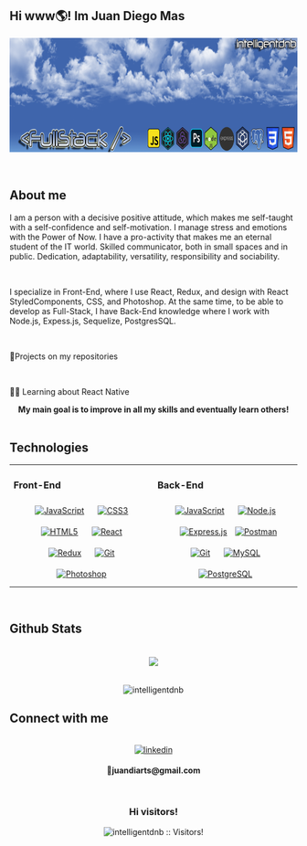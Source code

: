 ## Hi www🌎! Im Juan Diego Mas 

<p align="center">
  <img height="200" src="./image/coverImage.png"/>
</p>

<br/>

## About me
<p> I am a person with a decisive positive attitude, which makes me self-taught with a
self-confidence and self-motivation. I manage stress and emotions with the Power of Now. I have a pro-activity that makes me an eternal student of the IT world. Skilled communicator, both in small spaces and in public. Dedication, adaptability, versatility, responsibility and sociability. </p>
<br/>
<p>I specialize in Front-End, where I use React, Redux, and design with React StyledComponents, CSS, and Photoshop.
At the same time, to be able to develop as Full-Stack, I have Back-End knowledge where I work with Node.js, Expess.js, Sequelize, PostgresSQL.</p>
<br/>
<p>🚀Projects on my repositories </p>
<br/>
<p>👨‍💻 Learning about React Native</p>
<div align="center">
<b> My main goal is to improve in all my skills and eventually learn others! </b>
</div>
  
<br/>

## Technologies  
<div align="center">  
<table><tr><td valign="top" width="33%">



### Front-End  
<div align="center">  
<a href="https://www.javascript.com/" target="_blank"><img style="margin: 10px" src="https://profilinator.rishav.dev/skills-assets/javascript-original.svg" alt="JavaScript" height="50" /></a>  
<a href="https://www.w3schools.com/css/" target="_blank"><img style="margin: 10px" src="https://profilinator.rishav.dev/skills-assets/css3-original-wordmark.svg" alt="CSS3" height="50" /></a>  
<a href="https://en.wikipedia.org/wiki/HTML5" target="_blank"><img style="margin: 10px" src="https://profilinator.rishav.dev/skills-assets/html5-original-wordmark.svg" alt="HTML5" height="50" /></a>  
<a href="https://reactjs.org/" target="_blank"><img style="margin: 10px" src="https://profilinator.rishav.dev/skills-assets/react-original-wordmark.svg" alt="React" height="50" /></a>   
<a href="https://redux.js.org/" target="_blank"><img style="margin: 10px" src="https://profilinator.rishav.dev/skills-assets/redux-original.svg" alt="Redux" height="50" /></a>  
<a href="https://git-scm.com/" target="_blank"><img style="margin: 10px" src="https://git-scm.com/images/logos/downloads/Git-Icon-1788C.png" alt="Git" height="50" /></a>  
<a href="https://www.adobe.com/products/photoshop.html" target="_blank"><img style="margin: 10px" src="https://imgs.search.brave.com/6_IAwgbmW9g-eOnYSNWeuYHJNnf9qHj0UuTF9aZcCHA/rs:fit:300:293:1/g:ce/aHR0cHM6Ly9pMC53/cC5jb20vd3d3LnRp/ZW5kYS5jYXBhY2l0/YWNpb25rZHNhLmNv/bS93cC1jb250ZW50/L3VwbG9hZHMvMjAx/OS8wNC8xMjAwcHgt/QWRvYmVfUGhvdG9z/aG9wX0NDX2ljb24u/c3ZnXy5wbmc_cmVz/aXplPTMwMCUyQzI5/MyZzc2w9MQ" alt="Photoshop" height="50" /></a>  
</div>

</td><td valign="top" width="33%">



### Back-End  
<div align="center">  
<a href="https://www.javascript.com/" target="_blank"><img style="margin: 10px" src="https://profilinator.rishav.dev/skills-assets/javascript-original.svg" alt="JavaScript" height="50" /></a>  
<a href="https://nodejs.org/" target="_blank"><img style="margin: 10px" src="https://profilinator.rishav.dev/skills-assets/nodejs-original-wordmark.svg" alt="Node.js" height="50" /></a>  
<a href="https://expressjs.com/" target="_blank"><img style="margin: 10px" src="https://imgs.search.brave.com/8UPTT7a8BOS6r5O7X3sCLgW4R3Gg7B4yUZ5O9hnR2FU/rs:fit:284:284:1/g:ce/aHR0cHM6Ly93d3cu/bWVtZW50b3RlY2gu/aW4vYXNzZXRzL2lt/YWdlcy9pY29ucy9l/eHByZXNzLnBuZw" alt="Express.js" height="50" /></a>  
<a href="https://postman.com" target="_blank"> <img src="https://www.vectorlogo.zone/logos/getpostman/getpostman-icon.svg" alt="Postman" height="50"/> </a>
 <a href="https://sequelize.org/" target="_blank"><img style="margin: 10px" src="https://imgs.search.brave.com/LHVuHkpeb0-ENzrpy4moqAM60ia0cXtzI_onhl8jeck/rs:fit:250:250:1/g:ce/aHR0cDovL2Jsb2cu/ZXNwb2wuZWR1LmVj/L3Rhd3MvZmlsZXMv/MjAxNS8xMS9sb2dv/LXNtYWxsLnBuZw" alt="Git" height="50" /></a>  
<a href="https://www.mysql.com/" target="_blank"><img style="margin: 10px" src="https://profilinator.rishav.dev/skills-assets/mysql-original-wordmark.svg" alt="MySQL" height="50" /></a>  
<a href="https://www.postgresql.org/" target="_blank"><img style="margin: 10px" src="https://profilinator.rishav.dev/skills-assets/postgresql-original-wordmark.svg" alt="PostgreSQL" height="50" /></a>  
</div>
</td></table>
</div>
  
<br/>


## Github Stats

<div align="center">
<br/>
<div align="center" background-color="#585B73"><img src="https://github-readme-stats.vercel.app/api?username=intelligentdnb&show_icons=true&theme=highcontrast&title_color=cfd147&count_private=true&hide_border=true" align="center" /></div>  

<br/>

<p><img align="center" src="https://github-readme-stats.vercel.app/api/top-langs?username=intelligentdnb&show_icons=true&theme=dark&locale=en&layout=compact" alt="intelligentdnb" /></p>
</div>


## Connect with me  
<br/> 
<div align="center">
<a href="https://www.linkedin.com/in/juan-diego-mas-ca-836710243/" target="__BLANK">
  <img src=https://img.shields.io/badge/linkedin-%231E77B5.svg?&style=for-the-badge&logo=linkedin&logoColor=white alt=linkedin style="margin-bottom: 5px;" />
</a>  
  <p>📧<b>juandiarts@gmail.com</b></p>
</div>  
<br/>
<h3 align="center">Hi visitors!</h3>
<p align="center"><img src="https://profile-counter.glitch.me/{intelligentdnb}/count.svg" alt="intelligentdnb :: Visitors!" /></p>
<!--
**intelligentdnb/intelligentdnb** is a ✨ _special_ ✨ repository because its `README.md` (this file) appears on your GitHub profile.
--
Here are some ideas to get you started:

<div align="center" background-color="#585B73"><img src="https://github-readme-stats.vercel.app/api?username=intelligentdnb&show_icons=true&count_private=true&hide_border=true" align="center" /></div>  

- 🔭 I’m currently working on ...
- 🌱 I’m currently learning ...
- 👯 I’m looking to collaborate on ...
- 🤔 I’m looking for help with ...
- 💬 Ask me about ...
- 📫 How to reach me: ...
- 😄 Pronouns: ...
- ⚡ Fun fact: ...
-->
